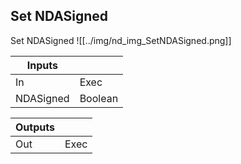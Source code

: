 ## Set NDASigned
Set NDASigned
![[../img/nd_img_SetNDASigned.png]]

|Inputs||
|--|--|
| In | Exec |
| NDASigned | Boolean |

|Outputs||
|--|--|
| Out | Exec |
